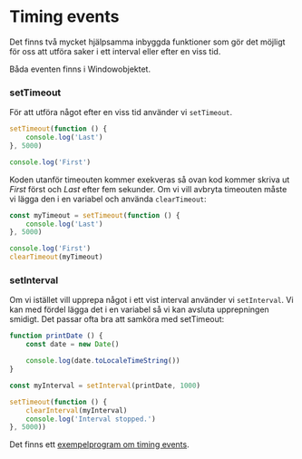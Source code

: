 Timing events
==================================

Det finns två mycket hjälpsamma inbyggda funktioner som gör det möjligt för oss att utföra saker i ett interval eller efter en viss tid.

Båda eventen finns i Windowobjektet.

### setTimeout

För att utföra något efter en viss tid använder vi `setTimeout`.

```js
setTimeout(function () {
    console.log('Last')
}, 5000)

console.log('First')
```

Koden utanför timeouten kommer exekveras så ovan kod kommer skriva ut *First* först och *Last* efter fem sekunder. Om vi vill avbryta timeouten måste vi lägga den i en variabel och använda `clearTimeout`:

```js
const myTimeout = setTimeout(function () {
    console.log('Last')
}, 5000)

console.log('First')
clearTimeout(myTimeout)
```



### setInterval

Om vi istället vill upprepa något i ett vist interval använder vi `setInterval`. Vi kan med fördel lägga det i en variabel så vi kan avsluta upprepningen smidigt. Det passar ofta bra att samköra med setTimeout:

```js
function printDate () {
    const date = new Date()

    console.log(date.toLocaleTimeString())
}

const myInterval = setInterval(printDate, 1000)

setTimeout(function () {
    clearInterval(myInterval)
    console.log('Interval stopped.')
}, 5000))
```


Det finns ett [exempelprogram om timing events](../../example/timingEvents).
